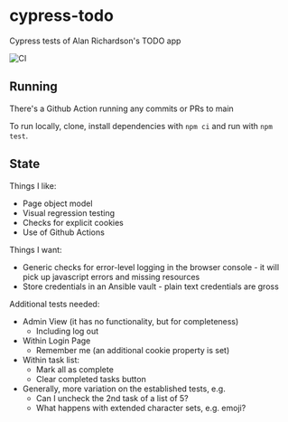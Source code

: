 # cypress-todo

Cypress tests of Alan Richardson's TODO app

![CI](https://github.com/Fishbowler/cypress-todo/actions/workflows/build.yml/badge.svg)

## Running

There's a Github Action running any commits or PRs to main

To run locally, clone, install dependencies with `npm ci` and run with `npm test`.

## State

Things I like:

* Page object model
* Visual regression testing
* Checks for explicit cookies
* Use of Github Actions

Things I want:

* Generic checks for error-level logging in the browser console - it will pick up javascript errors and missing resources
* Store credentials in an Ansible vault - plain text credentials are gross

Additional tests needed:

* Admin View (it has no functionality, but for completeness)
  * Including log out
* Within Login Page
  * Remember me (an additional cookie property is set)
* Within task list:
  * Mark all as complete
  * Clear completed tasks button
* Generally, more variation on the established tests, e.g.
  * Can I uncheck the 2nd task of a list of 5?
  * What happens with extended character sets, e.g. emoji?
